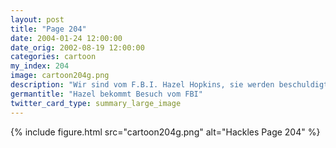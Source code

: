 ```yaml
---
layout: post
title: "Page 204"
date: 2004-01-24 12:00:00
date_orig: 2002-08-19 12:00:00
categories: cartoon
my_index: 204
image: cartoon204g.png
description: "Wir sind vom F.B.I. Hazel Hopkins, sie werden beschuldigt dass sie sich in das U.S. Department of Secrets eingehackt habt. Aber... aber ich habe nur meine Hausaufgaben erledigt! Ihr werdet mich doch nicht dafür verhaften, oder Ich überlege ernsthaft, mein Fach zu wechseln. Man nennt mich \"Bruiser\"."
germantitle: "Hazel bekommt Besuch vom FBI"
twitter_card_type: summary_large_image
---
```


{% include figure.html src="cartoon204g.png" alt="Hackles Page 204"  %}

